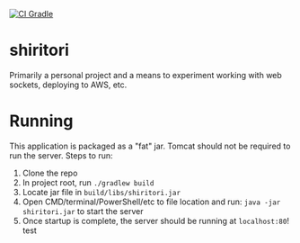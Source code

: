 [![CI Gradle](https://github.com/hrothwell/shiritori/actions/workflows/ci.yml/badge.svg)](https://github.com/hrothwell/shiritori/actions/workflows/ci.yml)
# shiritori
Primarily a personal project and a means to experiment working with web sockets, deploying to AWS, etc. 

# Running
This application is packaged as a "fat" jar. Tomcat should not be required to run the server. Steps to run:
1. Clone the repo
2. In project root, run `./gradlew build`
3. Locate jar file in `build/libs/shiritori.jar`
4. Open CMD/terminal/PowerShell/etc to file location and run: `java -jar shiritori.jar` to start the server
5. Once startup is complete, the server should be running at `localhost:80`!
test
